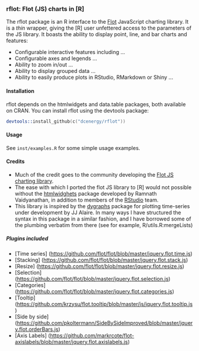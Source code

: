### rflot: Flot (JS) charts in [R]

The rflot package is an R interface to the [Flot](http://www.flotcharts.org/) JavaScript charting library. It is a *thin* wrapper, giving the [R] user unfettered access to the parameters of the JS library.  It boasts the ability to display point, line, and bar charts and features:

- Configurable interactive features including ...
- Configurable axes and legends ...
- Ability to zoom in/out ...
- Ability to display grouped data ...
- Ability to easily produce plots in RStudio, RMarkdown or Shiny ...

#### Installation

rflot depends on the htmlwidgets and data.table packages, both available on
CRAN.  You can install rflot using the devtools package:

```S
devtools::install_github(c("dcenergy/rflot"))
```
#### Usage

See `inst/examples.R` for some simple usage examples.


#### Credits

- Much of the credit goes to the community developing the [Flot JS charting library](https://github.com/flot/flot).
- The ease with which I ported the flot JS library to [R] would not possible without the [htmlwidghets](https://github.com/ramnathv/htmlwidgets) package developed by Ramnath Vaidyanathan, in addition to members of the [RStudio](http://rstudio.com) team.
- This library is inspired by the [dygraphs](http://github.com/rstudio/dygraphs) package for plotting time-series under development by JJ Alaire.  In many ways I have structured the syntax in this package in a similar fashion, and I have borrowed some of the plumbing verbatim from there (see for example, R/utils.R:mergeLists)

##### Plugins included

- [Time series] (https://github.com/flot/flot/blob/master/jquery.flot.time.js)
- [Stacking] (https://github.com/flot/flot/blob/master/jquery.flot.stack.js)
- [Resize] (https://github.com/flot/flot/blob/master/jquery.flot.resize.js)
- [Selection] (https://github.com/flot/flot/blob/master/jquery.flot.selection.js)
- [Categories] (https://github.com/flot/flot/blob/master/jquery.flot.categories.js)
- [Tooltip] (https://github.com/krzysu/flot.tooltip/blob/master/js/jquery.flot.tooltip.js)
- [Side by side] (https://github.com/pkoltermann/SideBySideImproved/blob/master/jquery.flot.orderBars.js)
- [Axis Labels] (https://github.com/markrcote/flot-axislabels/blob/master/jquery.flot.axislabels.js)

